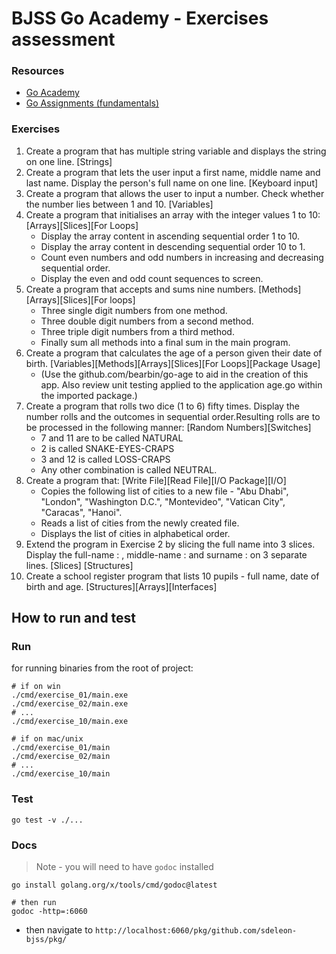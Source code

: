 # BJSS Go Academy - Exercises assessment

### Resources
- [Go Academy](https://bjss.learnamp.com/en/learnlists/golang-academy)
- [Go Assignments (fundamentals)](https://bjss.learnamp.com/en/learnlists/golang-academy/items/go-assignments)

### Exercises
1. Create a program that has multiple string variable and displays the string on one line. [Strings]
2. Create a program that lets the user input a first name, middle name and last name. Display the person's full name on one line. [Keyboard input]
3. Create a program that allows the user to input a number. Check whether the number lies between 1 and 10. [Variables]
4. Create a program that initialises an array with the integer values 1 to 10: [Arrays][Slices][For Loops]
   - Display the array content in ascending sequential order 1 to 10.
   - Display the array content in descending sequential order 10 to 1. 
   - Count even numbers and odd numbers in increasing and decreasing sequential order. 
   - Display the even and odd count sequences to screen.
5. Create a program that accepts and sums nine numbers. [Methods][Arrays][Slices][For loops]
   - Three single digit numbers from one method.
   - Three double digit numbers from a second method.
   - Three triple digit numbers from a third method.
   - Finally sum all methods into a final sum in the main program.
6. Create a program that calculates the age of a person given their date of birth. [Variables][Methods][Arrays][Slices][For Loops][Package Usage]
   - (Use the github.com/bearbin/go-age to aid in the creation of this app. Also review unit testing applied to the application age.go within the imported package.)
7. Create a program that rolls two dice (1 to 6) fifty times. Display the number rolls and the outcomes in sequential order.Resulting rolls are to be processed in the following manner: [Random Numbers][Switches]
   - 7 and 11 are to be called NATURAL
   - 2 is called SNAKE-EYES-CRAPS
   - 3 and 12 is called LOSS-CRAPS
   - Any other combination is called NEUTRAL.
8. Create a program that: [Write File][Read File][I/O Package][I/O]
   - Copies the following list of cities to a new file - "Abu Dhabi", "London", "Washington D.C.", "Montevideo", "Vatican City", "Caracas", "Hanoi".
   - Reads a list of cities from the newly created file.
   - Displays the list of cities in alphabetical order.
9. Extend the program in Exercise 2 by slicing the full name into 3 slices. Display the full-name : <full-name>, middle-name : <middle-name> and surname : <surname> on 3 separate lines. [Slices] [Structures]
10. Create a school register program that lists 10 pupils - full name, date of birth and age. [Structures][Arrays][Interfaces]


## How to run and test
### Run 
for running binaries from the root of project:
```shell
# if on win
./cmd/exercise_01/main.exe 
./cmd/exercise_02/main.exe 
# ...
./cmd/exercise_10/main.exe 

# if on mac/unix
./cmd/exercise_01/main
./cmd/exercise_02/main
# ...
./cmd/exercise_10/main
```

### Test 
```shell
go test -v ./...
```

### Docs
> Note - you will need to have `godoc` installed
```shell
go install golang.org/x/tools/cmd/godoc@latest

# then run
godoc -http=:6060
```
- then navigate to `http://localhost:6060/pkg/github.com/sdeleon-bjss/pkg/`
